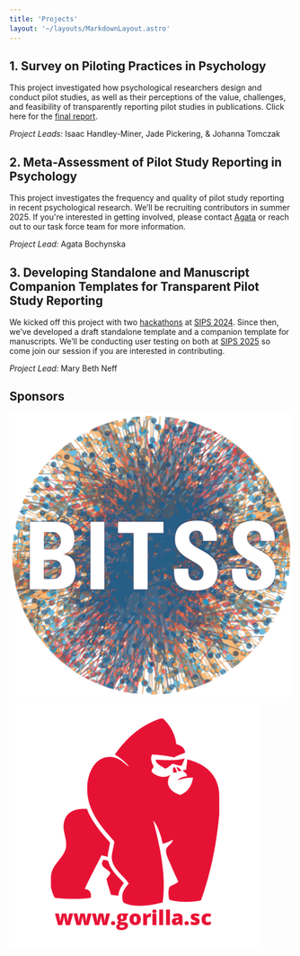 ```yaml
---
title: 'Projects'
layout: '~/layouts/MarkdownLayout.astro'
---
```


## 1. Survey on Piloting Practices in Psychology
This project investigated how psychological researchers design and conduct pilot studies, as well as their perceptions of the value, challenges, and feasibility of transparently reporting pilot studies in publications. Click here for the [final report](../../public/pilotingTF_technical-report2024.pdf).

_Project Leads:_ Isaac Handley-Miner, Jade Pickering, & Johanna Tomczak

## 2. Meta-Assessment of Pilot Study Reporting in Psychology
This project investigates the frequency and quality of pilot study reporting in recent psychological research. We’ll be recruiting contributors in summer 2025. If you're interested in getting involved, please contact [Agata](https://www.ub.uio.no/english/about/people/samdig/open-research/agatabo/) or reach out to our task force team for more information.

_Project Lead:_ Agata Bochynska

## 3. Developing Standalone and Manuscript Companion Templates for Transparent Pilot Study Reporting
We kicked off this project with two [hackathons](https://osf.io/vjt2x) <!--rehype:target=_blank--> at [SIPS 2024](https://www.improvingpsych.org/SIPS2024/). Since then, we’ve developed a draft standalone template and a companion template for manuscripts. We’ll be conducting user testing on both at [SIPS 2025](https://www.improvingpsych.org/SIPS2025/) so come join our session if you are interested in contributing. 

_Project Lead:_ Mary Beth Neff

## Sponsors
[![BITSS](../assets/images/bitss_icon.png)<!--rehype:style=width:140px;&class=inline not-prose-->](https://www.bitss.org/)<!--rehype:target=_blank-->
[![Gorilla Experiment Builder](../assets/images/logo-red-on-white.png)<!--rehype:style=width:150px;&class=inline not-prose-->](https://gorilla.sc/)<!--rehype:target=_blank-->

